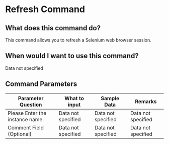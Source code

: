<!--TITLE: Refresh Command -->
<!-- SUBTITLE: a command in the Web Browser Commands group -->
# Refresh Command


## What does this command do?
This command allows you to refresh a Selenium web browser session.


## When would I want to use this command?
Data not specified


## Command Parameters
| Parameter Question   	| What to input  	|  Sample Data 	| Remarks  	|
| ---                    | ---               | ---           | ---       |
|Please Enter the instance name|Data not specified|Data not specified|Data not specified|
|Comment Field (Optional)|Data not specified|Data not specified|Data not specified|


